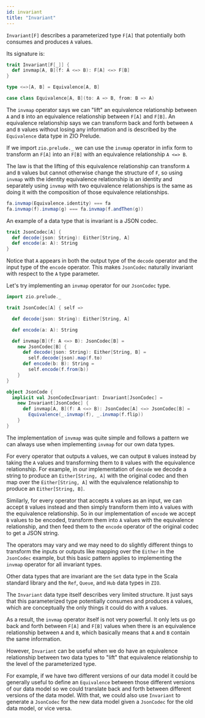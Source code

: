```yaml
---
id: invariant
title: "Invariant"
---
```


`Invariant[F]` describes a parameterized type `F[A]` that potentially both consumes and produces `A` values.

Its signature is:

```scala mdoc
trait Invariant[F[_]] {
  def invmap[A, B](f: A <=> B): F[A] <=> F[B]
}

type <=>[A, B] = Equivalence[A, B]

case class Equivalence[A, B](to: A => B, from: B => A)
```

The `invmap` operator says we can "lift" an equivalence relationship between `A` and `B` into an equivalence relationship between `F[A]` and `F[B]`. An equivalence relationship says we can transform back and forth between `A` and `B` values without losing any information and is described by the `Equivalence` data type in ZIO Prelude.

If we import `zio.prelude._` we can use the `invmap` operator in infix form to transform an `F[A]` into an `F[B]` with an equivalence relationship `A <=> B`.

The law is that the lifting of this equivalence relationship can transform `A` and `B` values but cannot otherwise change the structure of `F`, so using `invmap` with the identity equivalence relationship is an identity and separately using `invmap` with two equivalence relationships is the same as doing it with the composition of those equivalence relationships.

```scala
fa.invmap(Equivalence.identity) === fa
fa.invmap(f).invmap(g) === fa.invmap(f.andThen(g))
```

An example of a data type that is invariant is a JSON codec.

```scala mdoc
trait JsonCodec[A] {
  def decode(json: String): Either[String, A]
  def encode(a: A): String
}
```

Notice that `A` appears in both the output type of the `decode` operator and the input type of the `encode` operator. This makes `JsonCodec` naturally invariant with respect to the `A` type parameter.

Let's try implementing an `invmap` operator for our `JsonCodec` type.

```scala mdoc:reset
import zio.prelude._

trait JsonCodec[A] { self =>

  def decode(json: String): Either[String, A]

  def encode(a: A): String

  def invmap[B](f: A <=> B): JsonCodec[B] =
    new JsonCodec[B] {
      def decode(json: String): Either[String, B] =
        self.decode(json).map(f.to)
      def encode(b: B): String =
        self.encode(f.from(b))
    }
}

object JsonCode {
  implicit val JsonCodecInvariant: Invariant[JsonCodec] =
    new Invariant[JsonCodec] {
      def invmap[A, B](f: A <=> B): JsonCodec[A] <=> JsonCodec[B] =
        Equivalence(_.invmap(f), _.invmap(f.flip))
    }
}
```

The implementation of `invmap` was quite simple and follows a pattern we can always use when implementing `invmap` for our own data types.

For every operator that outputs `A` values, we can output `B` values instead by taking the `A` values and transforming them to `B` values with the equivalence relationship. For example, in our implementation of `decode` we decode a string to produce an `Either[String, A]` with the original codec and then map over the `Either[String, A]` with the equivalence relationship to produce an `Either[String, B]`.

Similarly, for every operator that accepts `A` values as an input, we can accept `B` values instead and then simply transform them into `A` values with the equivalence relationship. So in our implementation of `encode` we accept `B` values to be encoded, transform them into `A` values with the equivalence relationship, and then feed them to the `encode` operator of the original codec to get a JSON string.

The operators may vary and we may need to do slightly different things to transform the inputs or outputs like mapping over the `Either` in the `JsonCodec` example, but this basic pattern applies to implementing the `invmap` operator for all invariant types.

Other data types that are invariant are the `Set` data type in the Scala standard library and the `Ref`, `Queue`, and `Hub` data types in `ZIO`.

The `Invariant` data type itself describes very limited structure. It just says that this parameterized type potentially consumes and produces `A` values, which are conceptually the only things it could do with `A` values.

As a result, the `invmap` operator itself is not very powerful. It only lets us go back and forth between `F[A]` and `F[B]` values when there is an equivalence relationship between `A` and `B`, which basically means that `A` and `B` contain the same information.

However, `Invariant` can be useful when we do have an equivalence relationship between two data types to "lift" that equivalence relationship to the level of the parameterized type.

For example, if we have two different versions of our data model it could be generally useful to define an `Equivalence` between those different versions of our data model so we could translate back and forth between different versions of the data model. With that, we could also use `Invariant` to generate a `JsonCodec` for the new data model given a `JsonCodec` for the old data model, or vice versa.
